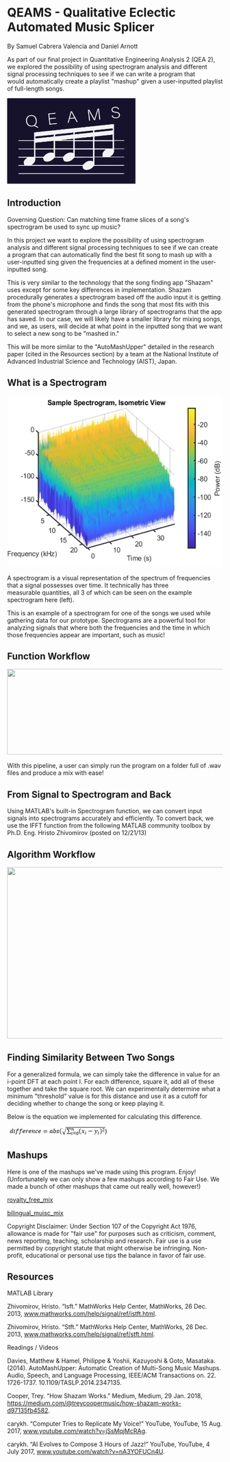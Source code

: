 # QEAMS - Qualitative Eclectic Automated Music Splicer

By Samuel Cabrera Valencia and Daniel Arnott

As part of our final project in Quantitative Engineering Analysis 2 (QEA 2), we explored the possibility of using spectrogram analysis and different signal processing techniques to see if we can write a program that would automatically create a playlist "mashup" given a user-inputted playlist of full-length songs.

<img src="figs/QEAMSlogo.png" width="300" height="200" />

## Introduction

Governing Question: Can matching time frame slices of a song's spectrogram be used to sync up music?

In this project we want to explore the possibility of using spectrogram analysis and different signal processing techniques to see if we can create a program that can automatically find the best fit song to mash up with a user-inputted sing given the frequencies at a defined moment in the user-inputted song.

This is very similar to the technology that the song finding app "Shazam" uses except for some key differences in implementation. Shazam procedurally generates a spectrogram based off the audio input it is getting from the phone's microphone and finds the song that most fits with this generated spectrogram through a large library of spectrograms that the app has saved. In our case, we will likely have a smaller library for mixing songs, and we, as users, will decide at what point in the inputted song that we want to select a new song to be "mashed in."

This will be more similar to the "AutoMashUpper" detailed in the research paper (cited in the Resources section) by a team at the National Institute of Advanced Industrial Science and Technology (AIST), Japan.

## What is a Spectrogram

<img src="figs/isometric_spect.png" width="600" height="400" />

A spectrogram is a visual representation of the spectrum of frequencies that a signal possesses over time. It technically has three measurable quantities, all 3 of which can be seen on the example spectrogram here (left).

This is an example of a spectrogram for one of the songs we used while gathering data for our prototype. Spectrograms are a powerful tool for analyzing signals that where both the frequencies and the time in which those frequencies appear are important, such as music!

## Function Workflow

<img src="figs/top_level_pipelin.png" width="900" height="200" />

With this pipeline, a user can simply run the program on a folder full of .wav files and produce a mix with ease!

## From Signal to Spectrogram and Back

Using MATLAB's built-in Spectrogram function, we can convert input signals into spectrograms accurately and efficiently. To convert back, we use the IFFT function from the following MATLAB community toolbox by Ph.D. Eng. Hristo Zhivomirov (posted on 12/21/13)

## Algorithm Workflow

<img src="figs/algo_pipeline.png" width="600" height="400" />

## Finding Similarity Between Two Songs

For a generalized formula, we can simply take the difference in value for an i-point DFT at each point I. For each difference, square it, add all of these together and take the square root. We can experimentally determine what a minimum "threshold" value is for this distance and use it as a cutoff for deciding whether to change the song or keep playing it.

Below is the equation we implemented for calculating this difference.

![Difference Formula](figs/min_equation.JPG)

## Mashups

Here is one of the mashups we've made using this program. Enjoy! (Unfortunately we can only show a few mashups according to Fair Use. We made a bunch of other mashups that came out really well, however!)

[royalty_free_mix](/royalty_free_mix.wav)

[bilingual_muisc_mix](/bilingual_pop_n_stuff.wav)

Copyright Disclaimer: Under Section 107 of the Copyright Act 1976, allowance is made for "fair use" for purposes such as criticism, comment, news reporting, teaching, scholarship and research. Fair use is a use permitted by copyright statute that might otherwise be infringing. Non-profit, educational or personal use tips the balance in favor of fair use.


## Resources

MATLAB Library

Zhivomirov, Hristo. “Isft.” MathWorks Help Center, MathWorks, 26 Dec. 2013, www.mathworks.com/help/signal/ref/istft.html.

Zhivomirov, Hristo. “Stft.” MathWorks Help Center, MathWorks, 26 Dec. 2013, www.mathworks.com/help/signal/ref/stft.html.

Readings / Videos

Davies, Matthew & Hamel, Philippe & Yoshii, Kazuyoshi & Goto, Masataka. (2014). AutoMashUpper: Automatic Creation of Multi-Song Music Mashups. Audio, Speech, and Language Processing, IEEE/ACM Transactions on. 22. 1726-1737. 10.1109/TASLP.2014.2347135. 

Cooper, Trey. “How Shazam Works.” Medium, Medium, 29 Jan. 2018, https://medium.com/@treycoopermusic/how-shazam-works-d97135fb4582.

carykh. “Computer Tries to Replicate My Voice!” YouTube, YouTube, 15 Aug. 2017, www.youtube.com/watch?v=jSsMqjMcRAg.

carykh. “AI Evolves to Compose 3 Hours of Jazz!” YouTube, YouTube, 4 July 2017, www.youtube.com/watch?v=nA3YOFUCn4U.
